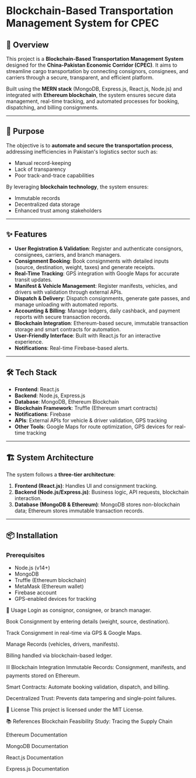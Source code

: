 # Blockchain-Based Transportation Management System for CPEC

## 📌 Overview
This project is a **Blockchain-Based Transportation Management System** designed for the **China-Pakistan Economic Corridor (CPEC)**. It aims to streamline cargo transportation by connecting consignors, consignees, and carriers through a secure, transparent, and efficient platform.  

Built using the **MERN stack** (MongoDB, Express.js, React.js, Node.js) and integrated with **Ethereum blockchain**, the system ensures secure data management, real-time tracking, and automated processes for booking, dispatching, and billing consignments.

---

## 🎯 Purpose
The objective is to **automate and secure the transportation process**, addressing inefficiencies in Pakistan's logistics sector such as:
- Manual record-keeping
- Lack of transparency
- Poor track-and-trace capabilities  

By leveraging **blockchain technology**, the system ensures:
- Immutable records
- Decentralized data storage
- Enhanced trust among stakeholders

---

## ✨ Features
- **User Registration & Validation**: Register and authenticate consignors, consignees, carriers, and branch managers.  
- **Consignment Booking**: Book consignments with detailed inputs (source, destination, weight, taxes) and generate receipts.  
- **Real-Time Tracking**: GPS integration with Google Maps for accurate transit updates.  
- **Manifest & Vehicle Management**: Register manifests, vehicles, and drivers with validation through external APIs.  
- **Dispatch & Delivery**: Dispatch consignments, generate gate passes, and manage unloading with automated reports.  
- **Accounting & Billing**: Manage ledgers, daily cashback, and payment reports with secure transaction records.  
- **Blockchain Integration**: Ethereum-based secure, immutable transaction storage and smart contracts for automation.  
- **User-Friendly Interface**: Built with React.js for an interactive experience.  
- **Notifications**: Real-time Firebase-based alerts.  

---

## 🛠 Tech Stack
- **Frontend**: React.js  
- **Backend**: Node.js, Express.js  
- **Database**: MongoDB, Ethereum Blockchain  
- **Blockchain Framework**: Truffle (Ethereum smart contracts)  
- **Notifications**: Firebase  
- **APIs**: External APIs for vehicle & driver validation, GPS tracking  
- **Other Tools**: Google Maps for route optimization, GPS devices for real-time tracking  

---

## 🏗 System Architecture
The system follows a **three-tier architecture**:

1. **Frontend (React.js)**: Handles UI and consignment tracking.  
2. **Backend (Node.js/Express.js)**: Business logic, API requests, blockchain interaction.  
3. **Database (MongoDB & Ethereum)**: MongoDB stores non-blockchain data; Ethereum stores immutable transaction records.

---

## 📦 Installation

### **Prerequisites**
- Node.js (v14+)
- MongoDB
- Truffle (Ethereum blockchain)
- MetaMask (Ethereum wallet)
- Firebase account
- GPS-enabled devices for tracking


🚀 Usage
Login as consignor, consignee, or branch manager.

Book Consignment by entering details (weight, source, destination).

Track Consignment in real-time via GPS & Google Maps.

Manage Records (vehicles, drivers, manifests).

Billing handled via blockchain-based ledger.

⛓ Blockchain Integration
Immutable Records: Consignment, manifests, and payments stored on Ethereum.

Smart Contracts: Automate booking validation, dispatch, and billing.

Decentralized Trust: Prevents data tampering and single-point failures.


📄 License
This project is licensed under the MIT License.

📚 References
Blockchain Feasibility Study: Tracing the Supply Chain

Ethereum Documentation

MongoDB Documentation

React.js Documentation

Express.js Documentation
